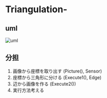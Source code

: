 # Triangulation-

## uml
![uml](https://user-images.githubusercontent.com/57259352/143384603-5dda0d38-6d8c-4f09-bcd4-dc38b7eee84d.png)

## 分担
1. 画像から座標を取り出す   (Picture(), Sensor)
2. 座標から三角形に分ける   (Execute1(), Edge)
3. 辺から画像を作る        (Execute2())
4. 実行方法考える

